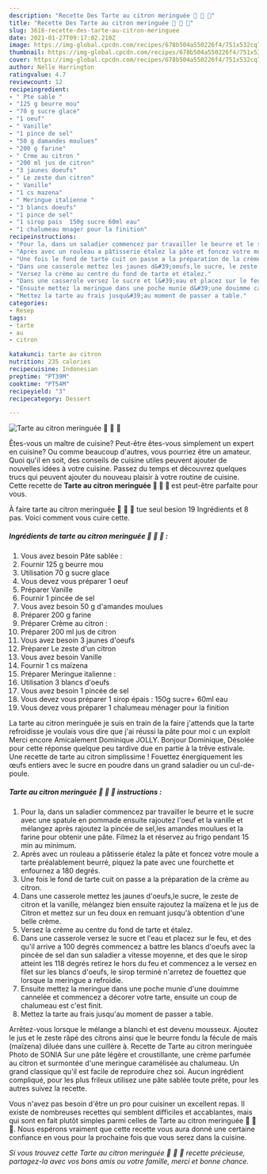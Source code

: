 ```yaml
---
description: "Recette Des Tarte au citron meringuée 🍋 🍋 🍋"
title: "Recette Des Tarte au citron meringuée 🍋 🍋 🍋"
slug: 3618-recette-des-tarte-au-citron-meringuee
date: 2021-01-27T09:17:02.210Z
image: https://img-global.cpcdn.com/recipes/678b504a550226f4/751x532cq70/tarte-au-citron-meringuee-🍋-🍋-🍋-photo-principale-de-la-recette.jpg
thumbnail: https://img-global.cpcdn.com/recipes/678b504a550226f4/751x532cq70/tarte-au-citron-meringuee-🍋-🍋-🍋-photo-principale-de-la-recette.jpg
cover: https://img-global.cpcdn.com/recipes/678b504a550226f4/751x532cq70/tarte-au-citron-meringuee-🍋-🍋-🍋-photo-principale-de-la-recette.jpg
author: Nelle Harrington
ratingvalue: 4.7
reviewcount: 12
recipeingredient:
- " Pte sable "
- "125 g beurre mou"
- "70 g sucre glace"
- "1 oeuf"
- " Vanille"
- "1 pince de sel"
- "50 g damandes moulues"
- "200 g farine"
- " Crme au citron "
- "200 ml jus de citron"
- "3 jaunes doeufs"
- " Le zeste dun citron"
- " Vanille"
- "1 cs mazena"
- " Meringue italienne "
- "3 blancs doeufs"
- "1 pince de sel"
- "1 sirop pais  150g sucre 60ml eau"
- "1 chalumeau mnager pour la finition"
recipeinstructions:
- "Pour la, dans un saladier commencez par travailler le beurre et le sucre avec une spatule en pommade ensuite rajoutez l&#39;oeuf et la vanille et mélangez après rajoutez la pincée de sel,les amandes moulues et la farine pour obtenir une pâte. Filmez la et réservez au frigo pendant 15 min au minimum."
- "Après avec un rouleau a pâtisserie étalez la pâte et foncez votre moule a tarte préalablement beurré, piquez la pate avec une fourchette et enfournez a 180 degrés."
- "Une fois le fond de tarte cuit on passe a la préparation de la crème au citron."
- "Dans une casserole mettez les jaunes d&#39;oeufs,le sucre, le zeste de citron et la vanille, mélangez bien ensuite rajoutez la maïzena et le jus de Citron et mettez sur un feu doux en remuant jusqu&#39;à obtention d&#39;une belle crème."
- "Versez la crème au centre du fond de tarte et étalez."
- "Dans une casserole versez le sucre et l&#39;eau et placez sur le feu, et des qu&#39;il arrive a 100 degrés commencez a battre les blancs d&#39;oeufs avec la pincée de sel dan sun saladier a vitesse moyenne, et des que le sirop atteint les 118 degrés retirez le hors du feu et commencez a le versez en filet sur les blancs d&#39;oeufs, le sirop terminé n&#39;arretez de fouettez que lorsque la meringue a refroidie."
- "Ensuite mettez la meringue dans une poche munie d&#39;une douimme cannelée et commencez a décorer votre tarte, ensuite un coup de chalumeau est c&#39;est finit."
- "Mettez la tarte au frais jusqu&#39;au moment de passer a table."
categories:
- Resep
tags:
- tarte
- au
- citron

katakunci: tarte au citron 
nutrition: 235 calories
recipecuisine: Indonesian
preptime: "PT39M"
cooktime: "PT54M"
recipeyield: "3"
recipecategory: Dessert

---
```



![Tarte au citron meringuée 🍋 🍋 🍋](https://img-global.cpcdn.com/recipes/678b504a550226f4/751x532cq70/tarte-au-citron-meringuee-🍋-🍋-🍋-photo-principale-de-la-recette.jpg)

Êtes-vous un maître de cuisine? Peut-être êtes-vous simplement un expert en cuisine? Ou comme beaucoup d'autres, vous pourriez être un amateur. Quoi qu'il en soit, des conseils de cuisine utiles peuvent ajouter de nouvelles idées à votre cuisine. Passez du temps et découvrez quelques trucs qui peuvent ajouter du nouveau plaisir à votre routine de cuisine. Cette recette de <strong> Tarte au citron meringuée 🍋 🍋 🍋 </strong> est peut-être parfaite pour vous.

<!--inarticleads1-->

À faire tarte au citron meringuée 🍋 🍋 🍋 tue seul besion 19 Ingrédients et 8 pas. Voici comment vous cuire cette.

##### Ingrédients de tarte au citron meringuée 🍋 🍋 🍋 :

1. Vous avez besoin  Pâte sablée :
1. Fournir 125 g beurre mou
1. Utilisation 70 g sucre glace
1. Vous devez vous préparer 1 oeuf
1. Préparer  Vanille
1. Fournir 1 pincée de sel
1. Vous avez besoin 50 g d&#39;amandes moulues
1. Préparer 200 g farine
1. Préparer  Crème au citron :
1. Préparer 200 ml jus de citron
1. Vous avez besoin 3 jaunes d&#39;oeufs
1. Préparer  Le zeste d&#39;un citron
1. Vous avez besoin  Vanille
1. Fournir 1 cs maïzena
1. Préparer  Meringue italienne :
1. Utilisation 3 blancs d&#39;oeufs
1. Vous avez besoin 1 pincée de sel
1. Vous devez vous préparer 1 sirop épais : 150g sucre+ 60ml eau
1. Vous devez vous préparer 1 chalumeau ménager pour la finition


La tarte au citron meringuée je suis en train de la faire j&#39;attends que la tarte refroidisse je voulais vous dire que j&#39;ai réussi la pâte pour moi c un exploit Merci encore Amicalement Dominique JOLLY. Bonjour Dominique, Désolée pour cette réponse quelque peu tardive due en partie à la trêve estivale. Une recette de tarte au citron simplissime ! Fouettez énergiquement les œufs entiers avec le sucre en poudre dans un grand saladier ou un cul-de-poule. 

<!--inarticleads2-->

##### Tarte au citron meringuée 🍋 🍋 🍋 instructions :

1. Pour la, dans un saladier commencez par travailler le beurre et le sucre avec une spatule en pommade ensuite rajoutez l&#39;oeuf et la vanille et mélangez après rajoutez la pincée de sel,les amandes moulues et la farine pour obtenir une pâte. Filmez la et réservez au frigo pendant 15 min au minimum.
1. Après avec un rouleau a pâtisserie étalez la pâte et foncez votre moule a tarte préalablement beurré, piquez la pate avec une fourchette et enfournez a 180 degrés.
1. Une fois le fond de tarte cuit on passe a la préparation de la crème au citron.
1. Dans une casserole mettez les jaunes d&#39;oeufs,le sucre, le zeste de citron et la vanille, mélangez bien ensuite rajoutez la maïzena et le jus de Citron et mettez sur un feu doux en remuant jusqu&#39;à obtention d&#39;une belle crème.
1. Versez la crème au centre du fond de tarte et étalez.
1. Dans une casserole versez le sucre et l&#39;eau et placez sur le feu, et des qu&#39;il arrive a 100 degrés commencez a battre les blancs d&#39;oeufs avec la pincée de sel dan sun saladier a vitesse moyenne, et des que le sirop atteint les 118 degrés retirez le hors du feu et commencez a le versez en filet sur les blancs d&#39;oeufs, le sirop terminé n&#39;arretez de fouettez que lorsque la meringue a refroidie.
1. Ensuite mettez la meringue dans une poche munie d&#39;une douimme cannelée et commencez a décorer votre tarte, ensuite un coup de chalumeau est c&#39;est finit.
1. Mettez la tarte au frais jusqu&#39;au moment de passer a table.


Arrêtez-vous lorsque le mélange a blanchi et est devenu mousseux. Ajoutez le jus et le zeste râpé des citrons ainsi que le beurre fondu la fécule de maïs (maïzena) diluée dans une cuillère à. Recette de Tarte au citron meringuée Photo de SONIA Sur une pâte légère et croustillante, une crème parfumée au citron et surmontée d&#39;une meringue caramélisée au chalumeau. Un grand classique qu&#39;il est facile de reproduire chez soi. Aucun ingrédient compliqué, pour les plus frileux utilisez une pâte sablée toute prête, pour les autres suivez la recette. 

<!--inarticleads1-->

<p>
Vous n'avez pas besoin d'être un pro pour cuisiner un excellent repas. Il existe de nombreuses recettes qui semblent difficiles et accablantes, mais qui sont en fait plutôt simples parmi celles de Tarte au citron meringuée 🍋 🍋 🍋. Nous espérons vraiment que cette recette vous aura donné une certaine confiance en vous pour la prochaine fois que vous serez dans la cuisine.
</p>

<p>
<i>Si vous trouvez cette Tarte au citron meringuée 🍋 🍋 🍋 recette précieuse, partagez-la avec vos bons amis ou votre famille, merci et bonne chance.</i>
</p>
